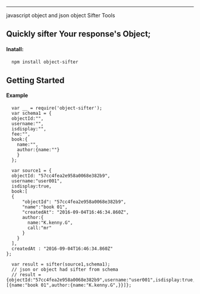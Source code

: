 ---
javascript object and json object Sifter Tools

Quickly sifter Your response's Object;
-------------
#### Inatall:  
```bash
  npm install object-sifter
```

## Getting Started

#### Example
```
  var __ = require('object-sifter');
  var schema1 = {
  objectId:"",
  username:"",
  isdisplay:"",
  fee:"",
  book:{
    name:"",
    author:{name:""}
    }
  };
  
  var source1 = {
  objectId: "57cc4fea2e958a0068e382b9",
  username:"user001",
  isdisplay:true,
  book:[
  {
      "objectId": "57cc4fea2e958a0068e382b9",
      "name":"book 01",
      "createdAt": "2016-09-04T16:46:34.860Z",
      author:{
        name:"K.kenny.G",
        call:"mr"
      }
    }
  ],
  createdAt : "2016-09-04T16:46:34.860Z"
};

  var result = sifter(source1,schema1);
  // json or object had sifter from schema
  // result = {objectId:"57cc4fea2e958a0068e382b9",username:"user001",isdisplay:true,book:[{name:"book 01",author:{name:"K.kenny.G",}}]};

```
